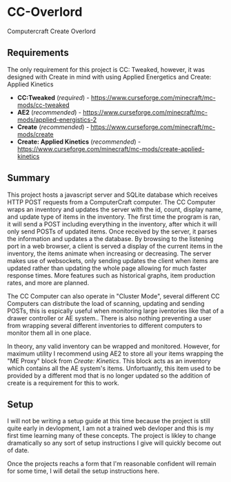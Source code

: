 # CC-Overlord
Computercraft Create Overlord

## Requirements

The only requirement for this project is CC: Tweaked, however, it was designed with Create in mind with using Applied Energetics and Create: Applied Kinetics

- **CC:Tweaked** (_required_) - https://www.curseforge.com/minecraft/mc-mods/cc-tweaked
- **AE2** (_recommended_) - https://www.curseforge.com/minecraft/mc-mods/applied-energistics-2
- **Create** (_recommended_) - https://www.curseforge.com/minecraft/mc-mods/create
- **Create: Applied Kinetics** (_recommended_) - https://www.curseforge.com/minecraft/mc-mods/create-applied-kinetics

## Summary

This project hosts a javascript server and SQLite database which receives HTTP POST requests from a ComputerCraft computer. The CC Computer wraps an inventory and updates the server with the id, count, display name, and update type of items in the inventory. The first time the program is ran, it will send a POST including everything in the inventory, after which it will only send POSTs of updated items. Once received by the server, it parses the information and updates a the database. By browsing to the listening port in a web browser, a client is served a display of the current items in the inventory, the items animate when increasing or decreasing. The server makes use of websockets, only sending updates the client when items are updated rather than updating the whole page allowing for much faster response times. More features such as historical graphs, item production rates, and more are planned.

The CC Computer can also operate in "Cluster Mode", several different CC Computers can distribute the load of scanning, updating and sending POSTs, this is espically useful when monitoring large iventories like that of a drawer controller or AE system.. There is also nothing preventing a user from wrapping several different inventories to different computers to monitor them all in one place. 

In theory, any valid inventory can be wrapped and monitored. However, for maximum utility I recommend using AE2 to store all your items wrapping the "ME Proxy" block from _Create: Kinetics_. This block acts as an inventory which contains all the AE system's items. Unfortuantly, this item used to be provided by a different mod that is no longer updated so the addition of create is a requirement for this to work.

## Setup
I will not be writing a setup guide at this time because the project is still quite early in devlopment, I am not a trained web devloper and this is my first time learning many of these concepts. The project is likley to change dramatically so any sort of setup instructions I give will quickly become out of date. 

Once the projects reachs a form that I'm reasonable confident will remain for some time, I will detail the setup instructions here. 
